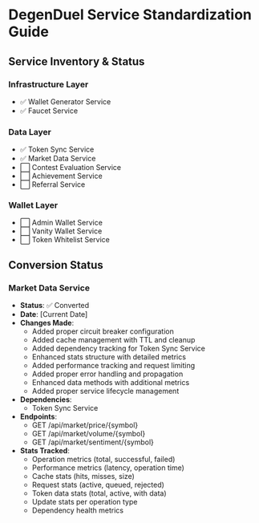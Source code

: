 # DegenDuel Service Standardization Guide

## Service Inventory & Status

### Infrastructure Layer
- ✅ Wallet Generator Service
- ✅ Faucet Service

### Data Layer
- ✅ Token Sync Service
- ✅ Market Data Service
- ⬜ Contest Evaluation Service
- ⬜ Achievement Service
- ⬜ Referral Service

### Wallet Layer
- ⬜ Admin Wallet Service
- ⬜ Vanity Wallet Service
- ⬜ Token Whitelist Service

## Conversion Status

### Market Data Service
- **Status**: ✅ Converted
- **Date**: [Current Date]
- **Changes Made**:
  - Added proper circuit breaker configuration
  - Added cache management with TTL and cleanup
  - Added dependency tracking for Token Sync Service
  - Enhanced stats structure with detailed metrics
  - Added performance tracking and request limiting
  - Added proper error handling and propagation
  - Enhanced data methods with additional metrics
  - Added proper service lifecycle management
- **Dependencies**:
  - Token Sync Service
- **Endpoints**:
  - GET /api/market/price/{symbol}
  - GET /api/market/volume/{symbol}
  - GET /api/market/sentiment/{symbol}
- **Stats Tracked**:
  - Operation metrics (total, successful, failed)
  - Performance metrics (latency, operation time)
  - Cache stats (hits, misses, size)
  - Request stats (active, queued, rejected)
  - Token data stats (total, active, with data)
  - Update stats per operation type
  - Dependency health metrics 